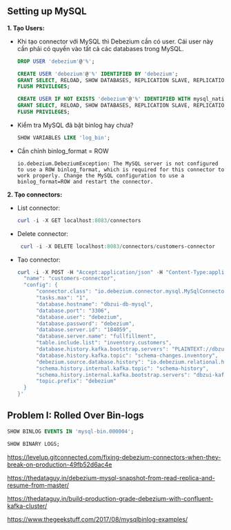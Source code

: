 ## Setting up MySQL

**1. Tạo Users:**

- Khi tạo connector với MySQL thì Debezium cần có user. Cái user này cần phải có quyền vào tất cả các databases trong MySQL.

  ```sql
  DROP USER 'debezium'@'%';

  CREATE USER 'debezium'@'%' IDENTIFIED BY 'debezium';
  GRANT SELECT, RELOAD, SHOW DATABASES, REPLICATION SLAVE, REPLICATION CLIENT ON *.* TO 'debezium'@'%';
  FLUSH PRIVILEGES;

  CREATE USER IF NOT EXISTS 'debezium'@'%' IDENTIFIED WITH mysql_native_password BY 'debezium';
  GRANT SELECT, RELOAD, SHOW DATABASES, REPLICATION SLAVE, REPLICATION CLIENT ON *.* TO 'debezium'@'%';
  FLUSH PRIVILEGES;
  ```

- Kiểm tra MySQL đã bật binlog hay chưa?
  ```sql
  SHOW VARIABLES LIKE 'log_bin';
  ```
- Cần chỉnh binlog_format = ROW
  ```log
  io.debezium.DebeziumException: The MySQL server is not configured to use a ROW binlog_format, which is required for this connector to work properly. Change the MySQL configuration to use a binlog_format=ROW and restart the connector.
  ```

**2. Tạo connectors:**

- List connector:

  ```powershell
  curl -i -X GET localhost:8083/connectors
  ```

- Delete connector:

  ```powershell
   curl -i -X DELETE localhost:8083/connectors/customers-connector
  ```

- Tao connector:

  ```powershell
  curl -i -X POST -H "Accept:application/json" -H "Content-Type:application/json" localhost:8083/connectors/ -d '{
    "name": "customers-connector",
    "config": {
        "connector.class": "io.debezium.connector.mysql.MySqlConnector",
        "tasks.max": "1",
        "database.hostname": "dbzui-db-mysql",
        "database.port": "3306",
        "database.user": "debezium",
        "database.password": "debezium",
        "database.server.id": "184059",
        "database.server.name": "fullfillment",
        "table.include.list": "inventory.customers",
        "database.history.kafka.bootstrap.servers": "PLAINTEXT://dbzui-kafka:9092",
        "database.history.kafka.topic": "schema-changes.inventory",
        "debezium.source.database.history": "io.debezium.relational.history.KafkaDatabaseHistory",
        "schema.history.internal.kafka.topic": "schema-history",
        "schema.history.internal.kafka.bootstrap.servers": "dbzui-kafka:9092",
        "topic.prefix": "debezium"
    }
  }'
  ```

## Problem I: Rolled Over Bin-logs

```sql
SHOW BINLOG EVENTS IN 'mysql-bin.000004';

SHOW BINARY LOGS;
```

https://levelup.gitconnected.com/fixing-debezium-connectors-when-they-break-on-production-49fb52d6ac4e

https://thedataguy.in/debezium-mysql-snapshot-from-read-replica-and-resume-from-master/

https://thedataguy.in/build-production-grade-debezium-with-confluent-kafka-cluster/

https://www.thegeekstuff.com/2017/08/mysqlbinlog-examples/
